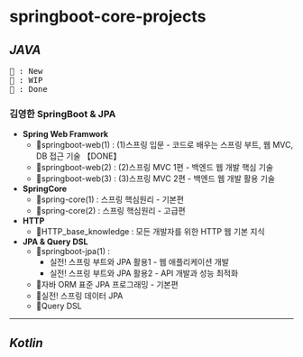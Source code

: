 # springboot-core-projects

## ***JAVA***
 
<pre>
🔹 : New  
🔸 : WIP  
🔘 : Done
</pre>

### 김영한 SpringBoot & JPA 
- **Spring Web Framwork**
  - 🔘springboot-web(1) : (1)스프링 입문 - 코드로 배우는 스프링 부트, 웹 MVC, DB 접근 기술 【DONE】
  - 🔹springboot-web(2) : (2)스프링 MVC 1편 - 백엔드 웹 개발 핵심 기술
  - 🔹springboot-web(3) : (3)스프링 MVC 2편 - 백엔드 웹 개발 활용 기술
- **SpringCore**
  - 🔹spring-core(1) : 스프링 핵심원리 - 기본편
  - 🔹spring-core(2) : 스프링 핵심원리 - 고급편
- **HTTP**
  - 🔘HTTP_base_knowledge : 모든 개발자를 위한 HTTP 웹 기본 지식
- **JPA & Query DSL**
  - 🔘springboot-jpa(1) : 
    - 실전! 스프링 부트와 JPA 활용1 - 웹 애플리케이션 개발 
    - 실전! 스프링 부트와 JPA 활용2 - API 개발과 성능 최적화
  - 🔹자바 ORM 표준 JPA 프로그래밍 - 기본편
  - 🔹실전! 스프링 데이터 JPA
  - 🔹Query DSL

---
## ***Kotlin***